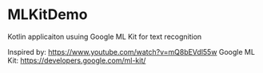 # MLKitDemo
Kotlin applicaiton usuing Google ML Kit for text recognition

Inspired by: https://www.youtube.com/watch?v=mQ8bEVdl55w
Google ML Kit: https://developers.google.com/ml-kit/
